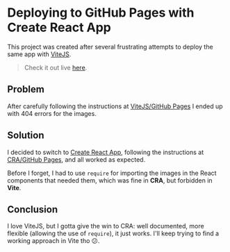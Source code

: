 # Deploying to GitHub Pages with Create React App

This project was created after several frustrating attempts to deploy the same app with [ViteJS](https://vitejs.dev/).

> Check it out live [here](https://lifebalance.github.io/shopping-cart-cra).

## Problem

After carefully following the instructions at [ViteJS/GitHub Pages](https://vitejs.dev/guide/static-deploy.html#github-pages) I ended up with 404 errors for the images.

## Solution

I decided to switch to [Create React App](https://github.com/facebook/create-react-app), following the instructions at [CRA/GitHub Pages](https://create-react-app.dev/docs/deployment#github-pages), and all worked as expected.

Before I forget, I had to use `require` for importing the images in the React components that needed them, which was fine in **CRA**, but forbidden in **Vite**.

## Conclusion
I love ViteJS, but I gotta give the win to CRA: well documented, more flexible (allowing the use of `require`), it just works. I'll keep trying to find a working approach in Vite tho 😕.
